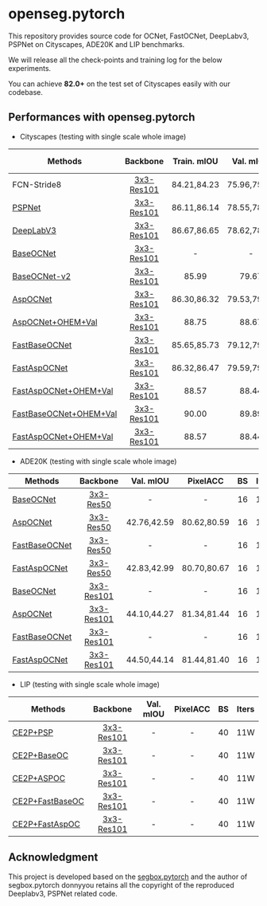 # openseg.pytorch

This repository provides source code for OCNet, FastOCNet, DeepLabv3, PSPNet on Cityscapes, ADE20K and LIP benchmarks.

We will release all the check-points and training log for the below experiments.

You can achieve **82.0+** on the test set of Cityscapes easily with our codebase.


## Performances with openseg.pytorch

- Cityscapes (testing with single scale whole image)

| Methods | Backbone | Train.  mIOU | Val. mIOU | Test. mIOU (8W Iters) | BS | Iters | 
|--------|:---------:|:------:|:------:|:------:|:------:|:------:|
| FCN-Stride8 | [3x3-Res101](https://drive.google.com/open?id=1bUzCKazlh8ElGVYWlABBAb0b0uIqFgtR) | 84.21,84.23 | 75.96,75.85 | - | 8 | 4W | -
| [PSPNet]() | [3x3-Res101]() | 86.11,86.14 | 78.55,78.56 | - | 8 | 4W |
| [DeepLabV3]() | [3x3-Res101]() | 86.67,86.65 | 78.62,78,90 | - | 8 | 4W | 
| [BaseOCNet]() | [3x3-Res101]() | - | - | - | 8 | 4W |
| [BaseOCNet-v2]() | [3x3-Res101]() | 85.99 | 79.67 | - | 8 | 4W |
| [AspOCNet]() | [3x3-Res101]() | 86.30,86.32 | 79.53,79.60 | -| 8 | 4W |  
| [AspOCNet+OHEM+Val]() | [3x3-Res101]() | 88.75 | 88.67 | 81.63(ms+flip) | 8 | 8W |
| [FastBaseOCNet]()<br> | [3x3-Res101]() | 85.65,85.73 | 79.12,79.55 | - | 8 | 4W |
| [FastAspOCNet]() | [3x3-Res101]() | 86.32,86.47 | 79.59,79.61 | - | 8 | 4W |
| [FastAspOCNet+OHEM+Val]() | [3x3-Res101]() | 88.57 | 88.44 | 81.82(ms+flip) | 8 | 8W |
| [FastBaseOCNet+OHEM+Val]() | [3x3-Res101]() | 90.00 | 89.89 | 81.71(ms+flip) | 8 | 20W |
| [FastAspOCNet+OHEM+Val]() | [3x3-Res101]() | 88.57 | 88.44 | **82.06**(ms+flip) | 8 | 20W |

- ADE20K (testing with single scale whole image)

| Methods | Backbone  | Val. mIOU | PixelACC | BS | Iters |
|--------|:---------:|:------:|:------:|:------:|:------:|
| [BaseOCNet]() | [3x3-Res50]() | - | - | 16 | 15W |
| [AspOCNet]() | [3x3-Res50]()  | 42.76,42.59 | 80.62,80.59 | 16 | 15W |
| [FastBaseOCNet]() | [3x3-Res50]() | - | - | 16 | 15W |
| [FastAspOCNet]() | [3x3-Res50]()  | 42.83,42.99 | 80.70,80.67 | 16 | 15W |
| [BaseOCNet]() | [3x3-Res101]()  | - | - | 16 | 15W |
| [AspOCNet]() | [3x3-Res101]()  | 44.10,44.27 | 81.34,81.44 | 16 | 15W |
| [FastBaseOCNet]() | [3x3-Res101]()  | - | - | 16 | 15W |
| [FastAspOCNet]() | [3x3-Res101]()  | 44.50,44.14 | 81.44,81.40 | 16 | 15W |


- LIP (testing with single scale whole image)

| Methods | Backbone  | Val. mIOU | PixelACC | BS | Iters |
|--------|:---------:|:------:|:------:|:------:|:------:|
| [CE2P+PSP]()        | [3x3-Res101]()  | - | - | 40 | 11W |
| [CE2P+BaseOC]()     | [3x3-Res101]()  | - | - | 40 | 11W |
| [CE2P+ASPOC]()      | [3x3-Res101]()  | - | - | 40 | 11W |
| [CE2P+FastBaseOC]() | [3x3-Res101]()  | - | - | 40 | 11W |
| [CE2P+FastAspOC]()  | [3x3-Res101]()  | - | - | 40 | 11W |


## Acknowledgment
This project is developed based on the [segbox.pytorch](https://github.com/donnyyou/segbox.pytorch) and the author of segbox.pytorch donnyyou retains all the copyright of the reproduced Deeplabv3, PSPNet related code. 
